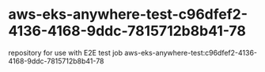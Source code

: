 # aws-eks-anywhere-test-c96dfef2-4136-4168-9ddc-7815712b8b41-78
repository for use with E2E test job aws-eks-anywhere-test:c96dfef2-4136-4168-9ddc-7815712b8b41-78
